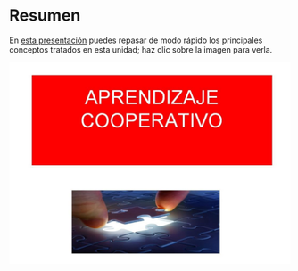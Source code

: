 
# Resumen

En [esta presentación](http://aularagon.catedu.es/materialesaularagon2013/fepa/zips/Modulo_2/Resumen_U5.pdf) puedes repasar de modo rápido los principales conceptos tratados en esta unidad; haz clic sobre la imagen para verla.


![](img/Imag_resumen_U5.JPG)

